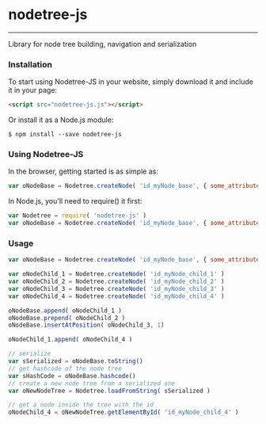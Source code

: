 # nodetree-js
------
Library for node tree building, navigation and serialization

### Installation
To start using Nodetree-JS in your website, simply download it and include it in your page:
```html
<script src="nodetree-js.js"></script>
```
Or install it as a Node.js module:
```
$ npm install --save nodetree-js
```
### Using Nodetree-JS
In the browser, getting started is as simple as:
```javascript
var oNodeBase = Nodetree.createNode( 'id_myNode_base', { some_attribute: 'base' } )
```
In Node.js, you'll need to require() it first:
```javascript
var Nodetree = require( 'nodetree-js' )
var oNodeBase = Nodetree.createNode( 'id_myNode_base', { some_attribute: 'base' } )
```

### Usage
```javascript
var oNodeBase = Nodetree.createNode( 'id_myNode_base', { some_attribute: 'base' } )

var oNodeChild_1 = Nodetree.createNode( 'id_myNode_child_1' )
var oNodeChild_2 = Nodetree.createNode( 'id_myNode_child_2' )
var oNodeChild_3 = Nodetree.createNode( 'id_myNode_child_3' )
var oNodeChild_4 = Nodetree.createNode( 'id_myNode_child_4' )

oNodeBase.append( oNodeChild_1 )
oNodeBase.prepend( oNodeChild_2 )
oNodeBase.insertAtPosition( oNodeChild_3, 1)

oNodeChild_1.append( oNodeChild_4 )

// serialize
var sSerialized = oNodeBase.toString()
// get hashcode of the node tree
var sHashCode = oNodeBase.hashcode()
// create a new node tree from a serialized one
var oNewNodeTree = Nodetree.loadFromString( sSerialized )

// get a node inside the tree with the id
oNodeChild_4 = oNewNodeTree.getElementById( 'id_myNode_child_4' )
```
